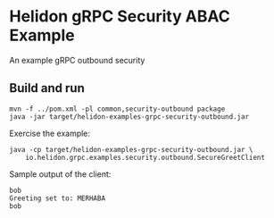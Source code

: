 # Helidon gRPC Security ABAC Example

An example gRPC outbound security

## Build and run

```shell
mvn -f ../pom.xml -pl common,security-outbound package
java -jar target/helidon-examples-grpc-security-outbound.jar
```

Exercise the example:
```shell
java -cp target/helidon-examples-grpc-security-outbound.jar \
    io.helidon.grpc.examples.security.outbound.SecureGreetClient
```

Sample output of the client:
```shell
bob
Greeting set to: MERHABA
bob
```
